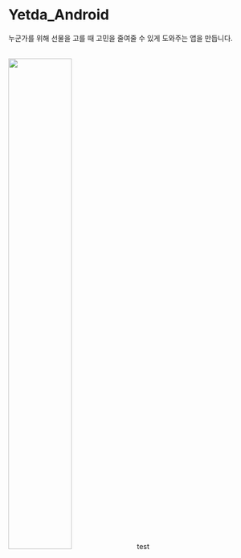 # Yetda_Android
누군가를 위해 선물을 고를 때 고민을 줄여줄 수 있게 도와주는 앱을 만듭니다.

<br>

<img src="https://github.com/Nexters/Yetda_Android/blob/master/yetda_week2.jpg" width="50%">
test
